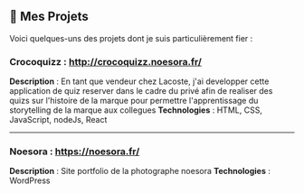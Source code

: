 ## 📂 Mes Projets
Voici quelques-uns des projets dont je suis particulièrement fier :

### Crocoquizz : http://crocoquizz.noesora.fr/
**Description** : En tant que vendeur chez Lacoste, j'ai developper cette application de quiz reserver dans le cadre du privé afin de realiser des quizs sur l'histoire de la marque pour permettre l'apprentissage du storytelling de la marque aux collegues 
**Technologies** : HTML, CSS, JavaScript, nodeJs, React

---

### Noesora : https://noesora.fr/
**Description** : Site portfolio de la photographe noesora
**Technologies** : WordPress

<!--
**Pol1F/Pol1F** is a ✨ _special_ ✨ repository because its `README.md` (this file) appears on your GitHub profile.

Here are some ideas to get you started:

- 🔭 I’m currently working on ...
- 🌱 I’m currently learning ...
- 👯 I’m looking to collaborate on ...
- 🤔 I’m looking for help with ...
- 💬 Ask me about ...
- 📫 How to reach me: ...
- 😄 Pronouns: ...
- ⚡ Fun fact: ...
-->
